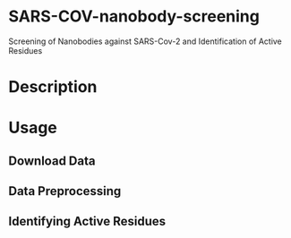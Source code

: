 # SARS-COV-nanobody-screening
Screening of Nanobodies against SARS-Cov-2 and Identification of Active Residues

# Description

# Usage
 
## Download Data

## Data Preprocessing

## Identifying Active Residues

